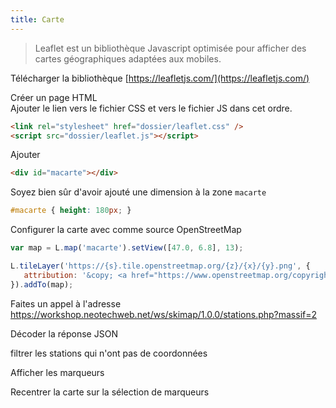 ```yaml
---
title: Carte
---
```


> Leaflet est un bibliothèque Javascript optimisée pour afficher des cartes géographiques adaptées aux mobiles.

Télécharger la bibliothèque [https://leafletjs.com/](https://leafletjs.com/)

Créer un page HTML\
Ajouter le lien vers le fichier CSS et vers le fichier JS dans cet ordre.

```html
<link rel="stylesheet" href="dossier/leaflet.css" />
<script src="dossier/leaflet.js"></script>
```

Ajouter 

```html
<div id="macarte"></div>
```

Soyez bien sûr d'avoir ajouté une dimension à la zone `macarte` 

```css
#macarte { height: 180px; }
```

Configurer la carte avec comme source OpenStreetMap

```javascript
var map = L.map('macarte').setView([47.0, 6.8], 13);

L.tileLayer('https://{s}.tile.openstreetmap.org/{z}/{x}/{y}.png', {
   attribution: '&copy; <a href="https://www.openstreetmap.org/copyright">OpenStreetMap</a> contributors'
}).addTo(map);
``` 

Faites un appel à l'adresse https://workshop.neotechweb.net/ws/skimap/1.0.0/stations.php?massif=2

Décoder la réponse JSON

filtrer les stations qui n'ont pas de coordonnées

Afficher les marqueurs

Recentrer la carte sur la sélection de marqueurs
